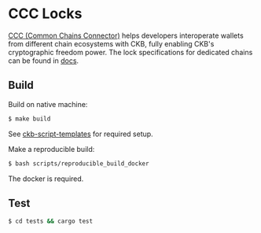 # CCC Locks

[CCC (Common Chains Connector)](https://github.com/ckb-ecofund/ccc) helps
developers interoperate wallets from different chain ecosystems with CKB, fully
enabling CKB's cryptographic freedom power. The lock specifications for
dedicated chains can be found in [docs](./docs/).


## Build

Build on native machine:

```sh
$ make build
```

See [ckb-script-templates](https://github.com/cryptape/ckb-script-templates) for required setup.


Make a reproducible build:

```sh
$ bash scripts/reproducible_build_docker
```

The docker is required.


## Test

```sh
$ cd tests && cargo test
```
